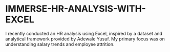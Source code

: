 # IMMERSE-HR-ANALYSIS-WITH-EXCEL
I recently conducted an HR analysis using Excel, inspired by a dataset and analytical framework provided by Adewale Yusuf. My primary focus was on understanding salary trends and employee attrition.
